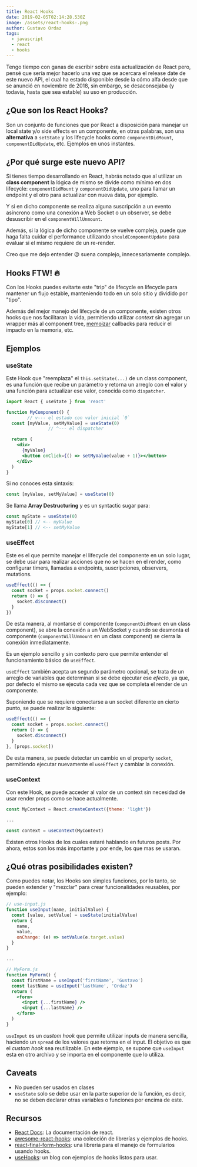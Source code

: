 ```yaml
---
title: React Hooks
date: 2019-02-05T02:14:28.530Z
image: /assets/react-hooks-.png
author: Gustavo Ordaz
tags:
  - javascript
  - react
  - hooks
---
```

Tengo tiempo con ganas de escribir sobre esta actualización de React pero, pensé que sería mejor hacerlo una vez que se acercara el release date de este nuevo API, el cual ha estado disponible desde la cómo alfa desde que se anunció en noviembre de 2018, sin embargo, se desaconsejaba (y todavía, hasta que sea estable) su uso en producción.  
  
## ¿Que son los React Hooks?  
  
Son un conjunto de funciones que por React a disposición para manejar un local state y/o side effects en un componente, en otras palabras, son una **alternativa** a `setState` y los lifecycle hooks como `componentDidMount`, `componentDidUpdate`, etc. Ejemplos en unos instantes.  
  
## ¿Por qué surge este nuevo API?  
  
Si tienes tiempo desarrollando en React, habrás notado que al utilizar un **class component** la lógica de mismo se divide como mínimo en dos lifecycle: `componentDidMount` y `componentDidUpdate`, uno para llamar un endpoint y el otro para actualizar con nueva data, por ejemplo.  
  
Y si en dicho componente se realiza alguna suscripción a un evento asíncrono como una conexión a Web Socket o un observer, se debe desuscribir en el `componentWillUnmount`.  
  
Además, si la lógica de dicho componente se vuelve compleja, puede que haga falta cuidar el performance utilizando `shouldComponentUpdate` para evaluar si el mismo requiere de un re-render.  
  
Creo que me dejo entender 😥 suena complejo, innecesariamente complejo.  
  
## Hooks FTW! 🔥  
  
Con los Hooks puedes evitarte este "trip" de lifecycle en lifecycle para mantener un flujo estable, manteniendo todo en un solo sitio y dividido por "tipo".
  
Además del mejor manejo del lifecycle de un componente, existen otros hooks que nos facilitaran la vida, permitiendo utilizar *context* sin agregar un wrapper más al component tree, [memoizar](https://en.wikipedia.org/wiki/Memoization) callbacks para reducir el impacto en la memoria, etc.  
  
## Ejemplos  
  
### useState  
  
Este Hook que "reemplaza" el `this.setState(...)` de un class component, es una función que recibe un parámetro y retorna un arreglo con el valor y una función para actualizar ese valor, conocida como `dispatcher`.

```jsx
import React { useState } from 'react'

function MyComponent() {
        // v--- el estado con valor inicial `0`
  const [myValue, setMyValue] = useState(0)
                // ^--- el dispatcher

  return (
    <div>
      {myValue}
      <button onClick={() => setMyValue(value + 1)}></button>
    </div>
  )
}
```

Si no conoces esta sintaxis: 

```js
const [myValue, setMyValue] = useState(0)
```

Se llama **Array Destructuring** y es un syntactic sugar para:

```js
const myState = useState(0)
myState[0] // <-- myValue
myState[1] // <-- setMyValue
```

### useEffect

Este es el que permite manejar el lifecycle del componente en un solo lugar, se debe usar para realizar acciones que no se hacen en el render, como configurar timers, llamadas a endpoints, suscripciones, observers, mutations.

```js
useEffect(() => {
  const socket = props.socket.connect()
  return () => {
    socket.disconnect()
  }
})
```

De esta manera, al montarse el componente (`componentDidMount` en un class component), se abre la conexión a un WebSocket y cuando se desmonta el componente (`componentWillUnmount` en un class component) se cierra la conexión inmediatamente.

Es un ejemplo sencillo y sin contexto pero que permite entender el funcionamiento básico de `useEffect`.

`useEffect` también acepta un segundo parámetro opcional, se trata de un arreglo de variables que determinan si se debe ejecutar ese *efecto*, ya que, por defecto el mismo se ejecuta cada vez que se completa el render de un componente.

Suponiendo que se requiere conectarse a un socket diferente en cierto punto, se puede realizar lo siguiente: 

```js
useEffect(() => {
  const socket = props.socket.connect()
  return () => {
    socket.disconnect()
  }
}, [props.socket])
```

De esta manera, se puede detectar un cambio en el property `socket`, permitiendo ejecutar nuevamente el `useEffect` y cambiar la conexión.

### useContext

Con este Hook, se puede acceder al valor de un context sin necesidad de usar render props como se hace actualmente.

```js
const MyContext = React.createContext({theme: 'light'})

...

const context = useContext(MyContext)
```

Existen otros Hooks de los cuales estaré hablando en futuros posts. Por ahora, estos son los más importante y por ende, los que mas se usaran.

## ¿Qué otras posibilidades existen?

Como puedes notar, los Hooks son simples funciones, por lo tanto, se pueden extender y "mezclar" para crear funcionalidades reusables, por ejemplo:

```jsx
// use-input.js
function useInput(name, initialValue) {
  const [value, setValue] = useState(initialValue)
  return {
    name,
    value,
    onChange: (e) => setValue(e.target.value)
  }
}

...

// MyForm.js
function MyForm() {
  const firstName = useInput('firstName', 'Gustavo')
  const lastName = useInput('lastName', 'Ordaz')
  return (
    <form>
      <input {...firstName} />
      <input {...lastName} />
    </form>
  )
}
```

`useInput` es un *custom hook* que permite utilizar inputs de manera sencilla, haciendo un `spread` de los valores que retorna en el input. El objetivo es que el *custom hook* sea reutilizable. En este ejemplo, se supone que `useInput` esta en otro archivo y se importa en el componente que lo utiliza.

## Caveats

- No pueden ser usados en clases
- `useState` solo se debe usar en la parte superior de la función, es decir, no se deben declarar otras variables o funciones por encima de este.

## Recursos

- [React Docs](https://reactjs.org/docs/hooks-reference.html#basic-hooks): La documentación de react.
- [awesome-react-hooks](https://github.com/rehooks/awesome-react-hooks): una colección de librerías y ejemplos de hooks.
- [react-final-form-hooks](https://github.com/final-form/react-final-form-hooks): una librería para el manejo de formularios usando hooks.
- [useHooks](https://usehooks.com/): un blog con ejemplos de hooks listos para usar.
